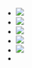 - ![](../assets/B7J1WOxDe6.jpeg)
- ![](../assets/g9iYpgUz1S.jpeg)
- ![](../assets/ptL3XB271-.jpeg)
- ![](../assets/1MO0govQeI.png)
- ![](../assets/oqF7oEGrDj.jpeg)
-